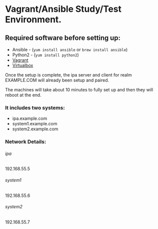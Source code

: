 # Vagrant/Ansible Study/Test Environment.

## Required software before setting up:
- Ansible - (`yum install ansible` or `brew install ansible`)
- Python2 - (`yum install python2`)
- [Vagrant](https://www.vagrantup.com/downloads.html)
- [Virtualbox](https://www.virtualbox.org/wiki/Downloads) 

Once the setup is complete, the ipa server and client for realm EXAMPLE.COM will already been setup and paired. 

The machines will take about 10 minutes to fully set up and then they will reboot at the end.

### It includes two systems:
- ipa.example.com
- system1.example.com
- system2.example.com

### Network Details:
###### ipa
192.168.55.5
###### system1
192.168.55.6
###### system2
192.168.55.7